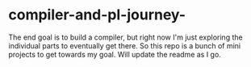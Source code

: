 # compiler-and-pl-journey-
The end goal is to build a compiler, but right now I'm just exploring the individual parts to eventually get there. So this repo is a bunch of mini projects to get towards my goal. Will update the readme as I go.
